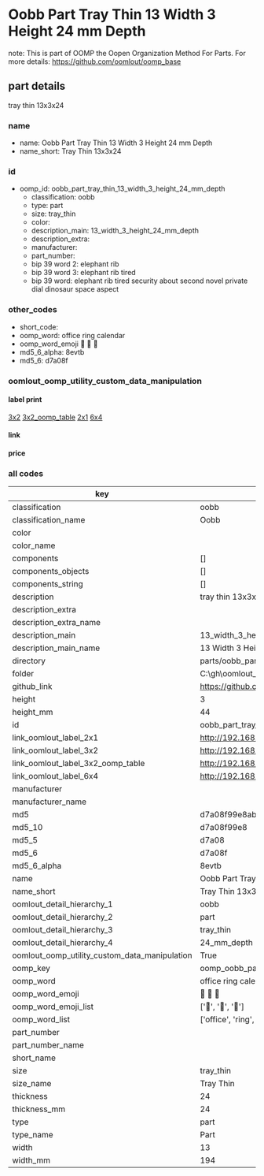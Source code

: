 # Oobb Part Tray Thin 13 Width 3 Height 24 mm Depth  

note: This is part of OOMP the Oopen Organization Method For Parts. For more details: https://github.com/oomlout/oomp_base

##  part details
  



tray thin 13x3x24



### name
* name: Oobb Part Tray Thin 13 Width 3 Height 24 mm Depth
* name_short: Tray Thin 13x3x24 
### id
* oomp_id: oobb_part_tray_thin_13_width_3_height_24_mm_depth
  * classification: oobb
  * type: part
  * size: tray_thin
  * color: 
  * description_main: 13_width_3_height_24_mm_depth
  * description_extra: 
  * manufacturer: 
  * part_number: 
  * bip 39 word 2: elephant rib
  * bip 39 word 3: elephant rib tired
  * bip 39 word: elephant rib tired security about second novel private dial dinosaur space aspect

### other_codes
* short_code: 
* oomp_word: office ring calendar
* oomp_word_emoji :office: :ring: :calendar:
* md5_6_alpha: 8evtb
* md5_6: d7a08f






### oomlout_oomp_utility_custom_data_manipulation
#### label print
[3x2](http://192.168.1.245:1112/?label=oomp%208evtb)
[3x2_oomp_table](http://192.168.1.108:1112/?label=oomp%208evtb)
[2x1](http://192.168.1.242:1112/?label=oomp%208evtb)
[6x4](http://192.168.1.55:1112/?label=oomp%208evtb)    

#### link

                              

#### price







### all codes 
| key | value |  
| --- | --- |  
| classification | oobb |  
| classification_name | Oobb |  
| color |  |  
| color_name |  |  
| components | [] |  
| components_objects | [] |  
| components_string | [] |  
| description | tray thin 13x3x24 |  
| description_extra |  |  
| description_extra_name |  |  
| description_main | 13_width_3_height_24_mm_depth |  
| description_main_name | 13 Width 3 Height 24 mm Depth |  
| directory | parts/oobb_part_tray_thin_13_width_3_height_24_mm_depth |  
| folder | C:\gh\oomlout_oobb_version_4_generated_parts\things\oobb_part_tray_thin_13_width_3_height_24_mm_depth |  
| github_link | https://github.com/oomlout/oomlout_oomp_part_src/tree/main/parts/oobb_part_tray_thin_13_width_3_height_24_mm_depth |  
| height | 3 |  
| height_mm | 44 |  
| id | oobb_part_tray_thin_13_width_3_height_24_mm_depth |  
| link_oomlout_label_2x1 | http://192.168.1.242:1112/?label=oomp%208evtb |  
| link_oomlout_label_3x2 | http://192.168.1.245:1112/?label=oomp%208evtb |  
| link_oomlout_label_3x2_oomp_table | http://192.168.1.108:1112/?label=oomp%208evtb |  
| link_oomlout_label_6x4 | http://192.168.1.55:1112/?label=oomp%208evtb |  
| manufacturer |  |  
| manufacturer_name |  |  
| md5 | d7a08f99e8ab32e309803c2dc56e3a3e |  
| md5_10 | d7a08f99e8 |  
| md5_5 | d7a08 |  
| md5_6 | d7a08f |  
| md5_6_alpha | 8evtb |  
| name | Oobb Part Tray Thin 13 Width 3 Height 24 mm Depth |  
| name_short | Tray Thin 13x3x24  |  
| oomlout_detail_hierarchy_1 | oobb |  
| oomlout_detail_hierarchy_2 | part |  
| oomlout_detail_hierarchy_3 | tray_thin |  
| oomlout_detail_hierarchy_4 | 24_mm_depth |  
| oomlout_oomp_utility_custom_data_manipulation | True |  
| oomp_key | oomp_oobb_part_tray_thin_13_width_3_height_24_mm_depth |  
| oomp_word | office ring calendar |  
| oomp_word_emoji | :office: :ring: :calendar: |  
| oomp_word_emoji_list | [':office:', ':ring:', ':calendar:'] |  
| oomp_word_list | ['office', 'ring', 'calendar'] |  
| part_number |  |  
| part_number_name |  |  
| short_name |  |  
| size | tray_thin |  
| size_name | Tray Thin |  
| thickness | 24 |  
| thickness_mm | 24 |  
| type | part |  
| type_name | Part |  
| width | 13 |  
| width_mm | 194 |  
